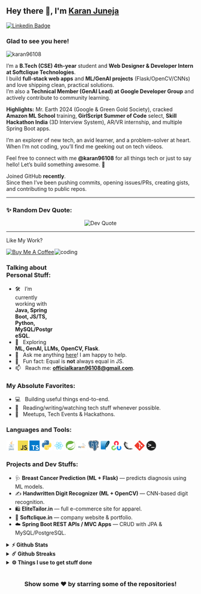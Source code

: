 ## Hey there 👋, I'm [Karan Juneja](https://github.com/karan96108)

[![Linkedin Badge](https://img.shields.io/badge/-LinkedIn-0e76a8?style=flat-square&logo=Linkedin&logoColor=white)](https://www.linkedin.com/in/karan-juneja-47534318a/)

### Glad to see you here!
<p align="left">
  <img src="https://komarev.com/ghpvc/?username=karan96108&label=Profile%20views&color=0e75b6&style=flat" alt="karan96108" />
</p>

I’m a **B.Tech (CSE) 4th-year** student and **Web Designer & Developer Intern at Softclique Technologies**.  
I build **full-stack web apps** and **ML/GenAI projects** (Flask/OpenCV/CNNs) and love shipping clean, practical solutions.  
I’m also a **Technical Member (GenAI Lead) at Google Developer Group** and actively contribute to community learning.

**Highlights:** Mr. Earth 2024 (Google & Green Gold Society), cracked **Amazon ML School** training, **GirlScript Summer of Code** select, **Skill Hackathon India** (3D Interview System), AR/VR internship, and multiple Spring Boot apps.

I’m an explorer of new tech, an avid learner, and a problem-solver at heart. When I’m not coding, you’ll find me geeking out on tech videos.

Feel free to connect with me **@karan96108** for all things tech or just to say hello! Let’s build something awesome. 🌟

Joined GitHub **recently**.  
Since then I’ve been pushing commits, opening issues/PRs, creating gists, and contributing to public repos.

<hr>
<h3 align="left">✨ Random Dev Quote:</h3>
<p align="center">
  <img src="https://quotes-github-readme.vercel.app/api?type=horizontal&theme=dark" alt="Dev Quote" />
</p>
<hr>

Like My Work?

<a href="https://www.buymeacoffee.com/karan96108" target="_blank">
  <img src="https://cdn.buymeacoffee.com/buttons/v2/default-yellow.png" alt="Buy Me A Coffee" height="60px" width="217px">
</a>

<img align="right" height="250" width="375" alt="coding" src="https://raw.githubusercontent.com/iampavangandhi/iampavangandhi/master/gifs/coder.gif" />

### Talking about Personal Stuff:

- 🛠 &nbsp; I’m currently working with **Java, Spring Boot, JS/TS, Python, MySQL/PostgreSQL**.
- 🚀 &nbsp; Exploring **ML, GenAI, LLMs, OpenCV, Flask**.
- 💬 &nbsp; Ask me anything [here](https://github.com/karan96108/karan96108/issues)! I am happy to help.
- 👾 &nbsp; Fun fact: Equal is **not** always equal in JS.
- 📫 &nbsp; Reach me: **officialkaran96108@gmail.com**.

### My Absolute Favorites:

- 💻 &nbsp; Building useful things end-to-end.
- 📰 &nbsp; Reading/writing/watching tech stuff whenever possible.
- 🍕 &nbsp; Meetups, Tech Events & Hackathons.

### Languages and Tools:

<code><img height="27" src="https://raw.githubusercontent.com/github/explore/main/topics/java/java.png" alt="java"></code>
<code><img height="27" src="https://raw.githubusercontent.com/github/explore/80688e429a7d4ef2fca1e82350fe8e3517d3494d/topics/javascript/javascript.png" alt="javascript"></code>
<code><img height="27" src="https://raw.githubusercontent.com/github/explore/main/topics/typescript/typescript.png" alt="typescript"></code>
<code><img height="30" src="https://raw.githubusercontent.com/github/explore/main/topics/python/python.png" alt="python"></code>
<code><img height="27" src="https://raw.githubusercontent.com/github/explore/main/topics/react/react.png" alt="react"></code>
<code><img height="27" src="https://raw.githubusercontent.com/github/explore/main/topics/spring/spring.png" alt="spring boot"></code>
<code><img height="27" src="https://raw.githubusercontent.com/github/explore/main/topics/mysql/mysql.png" alt="mysql"></code>
<code><img height="27" src="https://raw.githubusercontent.com/github/explore/main/topics/postgresql/postgresql.png" alt="postgresql"></code>
<code><img height="27" src="https://raw.githubusercontent.com/github/explore/main/topics/sqlite/sqlite.png" alt="sqlite"></code>
<code><img height="27" src="https://raw.githubusercontent.com/devicons/devicon/master/icons/opencv/opencv-original.svg" alt="opencv"></code>
<code><img height="27" src="https://raw.githubusercontent.com/devicons/devicon/master/icons/flask/flask-original.svg" alt="flask"></code>
<code><img height="27" src="https://raw.githubusercontent.com/github/explore/80688e429a7d4ef2fca1e82350fe8e3517d3494d/topics/git/git.png" alt="git"></code>
<code><img height="27" src="https://raw.githubusercontent.com/github/explore/80688e429a7d4ef2fca1e82350fe8e3517d3494d/topics/terminal/terminal.png" alt="terminal"></code>

### Projects and Dev Stuffs:

- 🩺 **Breast Cancer Prediction (ML + Flask)** — predicts diagnosis using ML models.
- ✍️ **Handwritten Digit Recognizer (ML + OpenCV)** — CNN-based digit recognition.
- 🛍️ **EliteTailor.in** — full e-commerce site for apparel.
- 🏢 **Softclique.in** — company website & portfolio.
- ☁️ **Spring Boot REST APIs / MVC Apps** — CRUD with JPA & MySQL/PostgreSQL.

<details>
  <summary><b>⚡ Github Stats</b></summary>

  <br />
  <img height="180em" src="https://github-readme-stats.vercel.app/api?username=karan96108&show_icons=true&hide_border=true&&count_private=true&include_all_commits=true" />
  <img height="180em" src="https://github-readme-stats.vercel.app/api/top-langs/?username=karan96108&show_icons=true&hide_border=true&layout=compact&langs_count=8"/>
</details>

<details>
  <summary><b>☄️ Github Streaks</b></summary>

  <br />
  <img height="180em" src="https://github-readme-streak-stats.herokuapp.com/?user=karan96108&hide_border=true" />
</details>

<details>
  <br />
  <summary><b>⚙️ Things I use to get stuff done</b></summary>
  	<ul>
  	    <li><b>OS:</b> Windows 11</li>
	    <li><b>Browser:</b> Chrome</li>
	    <li><b>Terminal:</b> PowerShell / Git Bash</li>
	    <li><b>Code Editor:</b> VS Code</li>
 	    <li><b>Other Tools:</b> Postman, Notion, GitHub, Figma</li>
	    <li><b>To Stay Updated:</b> Twitter, Product Hunt, Hacker News</li>
	</ul>
</details>

#

<div align="center">

### Show some ❤️ by starring some of the repositories!

</div>
